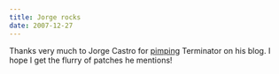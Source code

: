 ```yaml
---
title: Jorge rocks
date: 2007-12-27
---
```


Thanks very much to Jorge Castro for [pimping](http://stompbox.typepad.com/blog/2007/12/its-not-everyda.html) Terminator on his blog. I hope I get the flurry of patches he mentions!
